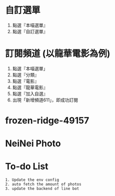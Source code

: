 # 自訂選單

1. 點選『本喵選單』
2. 點選『自訂選單』

# 訂閱頻道 (以龍華電影為例)
1. 點選『本喵選單」
2. 點選『分類』
3. 點選『電影』
4. 點選『龍華電影』
5. 點選『加入自選』
6. 出現「新增頻道611」，即成功訂閱


# frozen-ridge-49157
# NeiNei Photo
# To-do List
	1. Update the env config
	2. auto fetch the amount of photos
	3. update the backend of line bot
